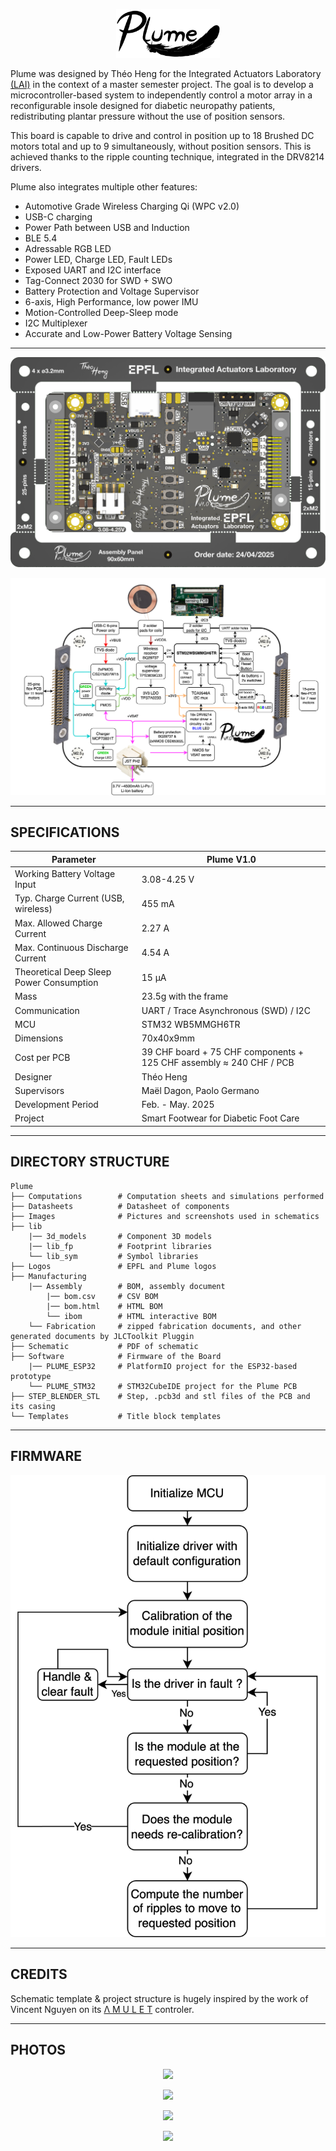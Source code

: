 <p align="center" width="100%">
  <picture>
    <source media="(prefers-color-scheme: dark)" srcset="./Logos/Plume_logo_light.png">
    <source media="(prefers-color-scheme: light)" srcset="./Logos/Plume_logo_dark.png">
    <img alt="Plume logo" width="33%" src="./Logos/Plume_logo_dark.png">
  </picture>
</p>

Plume was designed by Théo Heng for the Integrated Actuators Laboratory [(LAI)](https://www.epfl.ch/labs/lai/) in the context of a master semester project. The goal is to develop a microcontroller-based system to independently control a motor array in a reconfigurable insole designed for diabetic neuropathy patients, redistributing plantar pressure without the use of position sensors. 

This board is capable to drive and control in position up to 18 Brushed DC motors total and up to 9 simultaneously, without position sensors. This is achieved thanks to the ripple counting technique, integrated in the DRV8214 drivers. 

Plume also integrates multiple other features: 
- Automotive Grade Wireless Charging Qi (WPC v2.0) 
- USB-C charging
- Power Path between USB and Induction
- BLE 5.4
- Adressable RGB LED
- Power LED, Charge LED, Fault LEDs
- Exposed UART and I2C interface
- Tag-Connect 2030 for SWD + SWO
- Battery Protection and Voltage Supervisor
- 6-axis, High Performance, low power IMU
- Motion-Controlled Deep-Sleep mode
- I2C Multiplexer
- Accurate and Low-Power Battery Voltage Sensing

***

<p align="center" width="100%">
    <img src="./Images/PlumeFront2.png">
</p>

<p align="center" width="100%">
    <img src="./Images/Plume.png">
</p>

***

## SPECIFICATIONS

| Parameter | Plume V1.0 | 
| --- | --- |
| Working Battery Voltage Input | 3.08-4.25 V |
| Typ. Charge Current (USB, wireless)| 455 mA |
| Max. Allowed Charge Current | 2.27 A |
| Max. Continuous Discharge Current | 4.54 A |
| Theoretical Deep Sleep Power Consumption| 15 µA |
| Mass | 23.5g with the frame |
| Communication | UART / Trace Asynchronous (SWD) / I2C |
| MCU | STM32 WB5MMGH6TR |
| Dimensions | 70x40x9mm |
| Cost per PCB    | 39 CHF board + 75 CHF components + 125 CHF assembly ≈ 240 CHF / PCB    |
| Designer   | Théo Heng        |
| Supervisors   | Maël Dagon, Paolo Germano      |
| Development Period       | Feb. - May. 2025 |
| Project    | Smart Footwear for Diabetic Foot Care    |

***

## DIRECTORY STRUCTURE

```
Plume
├── Computations        # Computation sheets and simulations performed
├── Datasheets          # Datasheet of components
├── Images              # Pictures and screenshots used in schematics
├── lib
    |── 3d_models       # Component 3D models
    |── lib_fp          # Footprint libraries
    └── lib_sym         # Symbol libraries
├── Logos               # EPFL and Plume logos
├── Manufacturing
    |── Assembly        # BOM, assembly document
        |── bom.csv     # CSV BOM
        |── bom.html    # HTML BOM
        └── ibom        # HTML interactive BOM
    └── Fabrication     # zipped fabrication documents, and other generated documents by JLCToolkit Pluggin
├── Schematic           # PDF of schematic
├── Software            # Firmware of the Board
    |── PLUME_ESP32     # PlatformIO project for the ESP32-based prototype
    └── PLUME_STM32     # STM32CubeIDE project for the Plume PCB
├── STEP_BLENDER_STL    # Step, .pcb3d and stl files of the PCB and its casing
└── Templates           # Title block templates

```

***

## FIRMWARE

<p align="center" width="100%">
    <img src="./Images/Software.png">
</p>

***

## CREDITS

Schematic template & project structure is hugely inspired by the work of Vincent Nguyen on its [Λ M U L E T](https://github.com/EPFLXplore/XRE_LeggedRobot_HW/tree/master/amulet_controller) controler.

***

## PHOTOS

<p align="center" width="100%">
    <img src="./Images/PlumePhotos/IMG_5381.JPG">
</p>

<p align="center" width="100%">
    <img src="./Images/PlumePhotos/IMG_5383.JPG">
</p>

<p align="center" width="100%">
    <img src="./Images/PlumePhotos/IMG_5387.JPG">
</p>

<p align="center" width="100%">
    <img src="./Images/PlumePhotos/IMG_5388.JPG">
</p>
